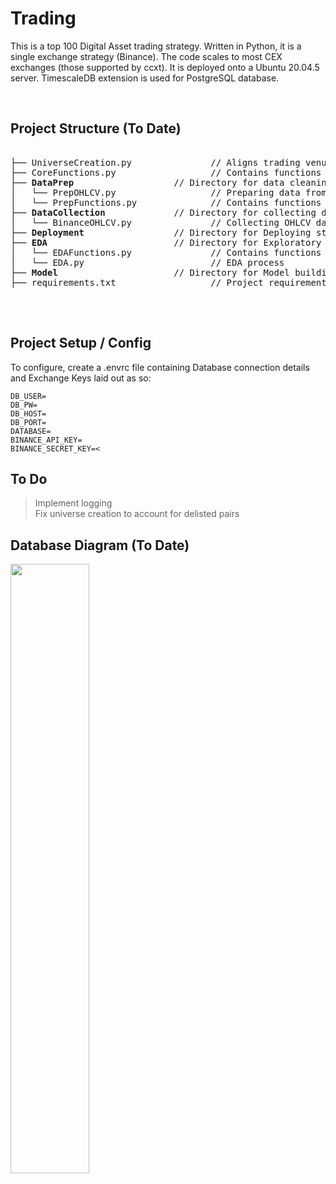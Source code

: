 # Trading 

This is a top 100 Digital Asset trading strategy. Written in Python, it is a single exchange strategy (Binance). The code scales to most CEX exchanges (those supported by ccxt). It is deployed onto a Ubuntu 20.04.5 server. TimescaleDB extension is used for PostgreSQL database.

<br />

## Project Structure (To Date)

<pre>

├── UniverseCreation.py               // Aligns trading venues with coingecko top 100
├── CoreFunctions.py                  // Contains functions used across all programs 
├── <b>DataPrep</b>                   // Directory for data cleaning & preparation
│   └── PrepOHLCV.py                  // Preparing data from OHLCV endpoint 
│   └── PrepFunctions.py              // Contains functions used across Data Prep
├── <b>DataCollection</b>             // Directory for collecting data
│   └── BinanceOHLCV.py               // Collecting OHLCV data from Binance
├── <b>Deployment</b>                 // Directory for Deploying strategy
├── <b>EDA</b>                        // Directory for Exploratory Data Analysis
│   └── EDAFunctions.py               // Contains functions used across EDA
│   └── EDA.py                        // EDA process
├── <b>Model</b>                      // Directory for Model building
├── requirements.txt                  // Project requirements

</pre>

<br />

## Project Setup / Config 

To configure, create a .envrc file containing Database connection details and Exchange Keys laid out as so:

```
DB_USER=
DB_PW=
DB_HOST=
DB_PORT=
DATABASE=
BINANCE_API_KEY=
BINANCE_SECRET_KEY=<
```

## To Do 
> Implement logging <br />
> Fix universe creation to account for delisted pairs <br />

## Database Diagram (To Date)
<img src="https://user-images.githubusercontent.com/32384270/193476098-470a0efc-42e4-478b-b9dd-d3fb78b9a965.png" width=50% height=50%>




